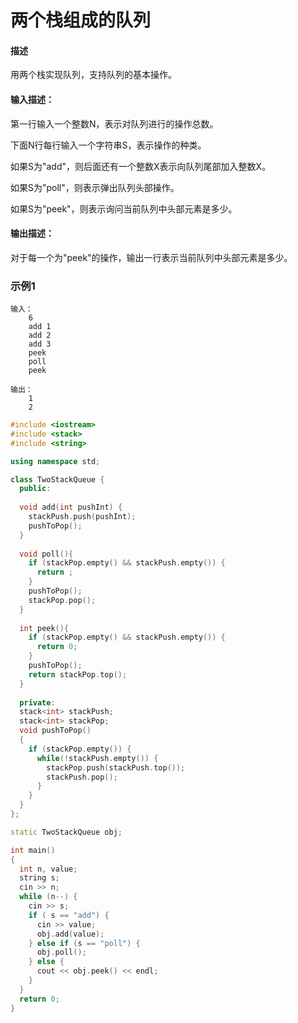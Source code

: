 # 两个栈组成的队列

#### 描述

用两个栈实现队列，支持队列的基本操作。

#### 输入描述：

第一行输入一个整数N，表示对队列进行的操作总数。

下面N行每行输入一个字符串S，表示操作的种类。

如果S为"add"，则后面还有一个整数X表示向队列尾部加入整数X。

如果S为"poll"，则表示弹出队列头部操作。

如果S为"peek"，则表示询问当前队列中头部元素是多少。

#### 输出描述：

对于每一个为"peek"的操作，输出一行表示当前队列中头部元素是多少。

### 示例1

```
输入：
    6
    add 1
    add 2
    add 3
    peek
    poll
    peek
    
输出：
    1
    2
```



``` c++
#include <iostream>
#include <stack>
#include <string>

using namespace std;

class TwoStackQueue {
  public:
  
  void add(int pushInt) {
    stackPush.push(pushInt);
    pushToPop();
  }
  
  void poll(){
    if (stackPop.empty() && stackPush.empty()) {
      return ;
    }
    pushToPop();
    stackPop.pop();
  }
  
  int peek(){
    if (stackPop.empty() && stackPush.empty()) {
      return 0;
    }
    pushToPop();
    return stackPop.top();
  }
  
  private:
  stack<int> stackPush;
  stack<int> stackPop;
  void pushToPop()
  {
    if (stackPop.empty()) {
      while(!stackPush.empty()) {
        stackPop.push(stackPush.top());
        stackPush.pop();
      }
    }
  }
};

static TwoStackQueue obj;

int main()
{
  int n, value;
  string s;
  cin >> n;
  while (n--) {
    cin >> s;
    if ( s == "add") {
      cin >> value;
      obj.add(value);
    } else if (s == "poll") {
      obj.poll();
    } else {
      cout << obj.peek() << endl;
    }
  }
  return 0;
}
```

